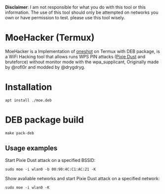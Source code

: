 **Disclaimer**: I am not responsible for what you do with this tool or this information. The use of this tool should only be attempted on networks you own or have permission to test. please use this tool wisely.

# MoeHacker (Termux)
MoeHacker is a Implementation of [oneshot](https://github.com/drygdryg/OneShot) on Termux with DEB package, is a WiFi Hacking tool that allows runs WPS PIN attacks ([Pixie Dust](https://forums.kali.org/showthread.php?24286-WPS-Pixie-Dust-Attack-Offline-WPS-Attack) and bruteforce) without monitor mode with the wpa_supplicant, Originally made by @rofl0r and modded by @drygdryg.

# Installation
```shell
apt install ./moe.deb
```

# DEB package build
```shell
make pack-deb
```

## Usage examples
Start Pixie Dust attack on a specified BSSID:
 ```shell
 sudo moe -i wlan0 -b 00:90:4C:C1:AC:21 -K
 ```
Show avaliable networks and start Pixie Dust attack on a specified network:
 ```shell
 sudo moe -i wlan0 -K
 ```
 
